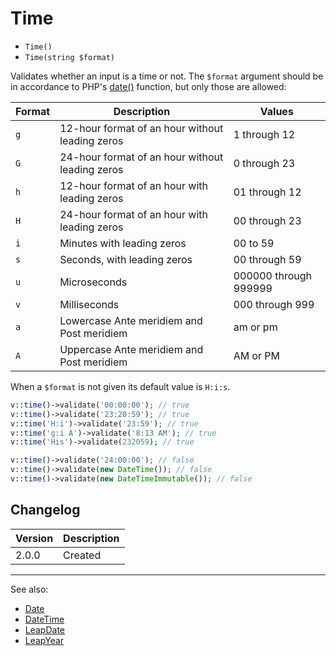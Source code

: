 # Time

- `Time()`
- `Time(string $format)`

Validates whether an input is a time or not. The `$format` argument should be in
accordance to PHP's [date()](http://php.net/date) function, but only those are
allowed:

Format  | Description                                        | Values
--------|----------------------------------------------------|--------
`g`     | 12-hour format of an hour without leading zeros    | 1 through 12
`G`     | 24-hour format of an hour without leading zeros    | 0 through 23
`h`     | 12-hour format of an hour with leading zeros       | 01 through 12
`H`     | 24-hour format of an hour with leading zeros       | 00 through 23
`i`     | Minutes with leading zeros                         | 00 to 59
`s`     | Seconds, with leading zeros                        | 00 through 59
`u`     | Microseconds                                       | 000000 through 999999
`v`     | Milliseconds                                       | 000 through 999
`a`     | Lowercase Ante meridiem and Post meridiem          | am or pm
`A`     | Uppercase Ante meridiem and Post meridiem          | AM or PM

When a `$format` is not given its default value is `H:i:s`. 

```php
v::time()->validate('00:00:00'); // true
v::time()->validate('23:20:59'); // true
v::time('H:i')->validate('23:59'); // true
v::time('g:i A')->validate('8:13 AM'); // true
v::time('His')->validate(232059); // true

v::time()->validate('24:00:00'); // false
v::time()->validate(new DateTime()); // false
v::time()->validate(new DateTimeImmutable()); // false
```

## Changelog

Version | Description
--------|-------------
  2.0.0 | Created

***
See also:

- [Date](Date.md)
- [DateTime](DateTime.md)
- [LeapDate](LeapDate.md)
- [LeapYear](LeapYear.md)
